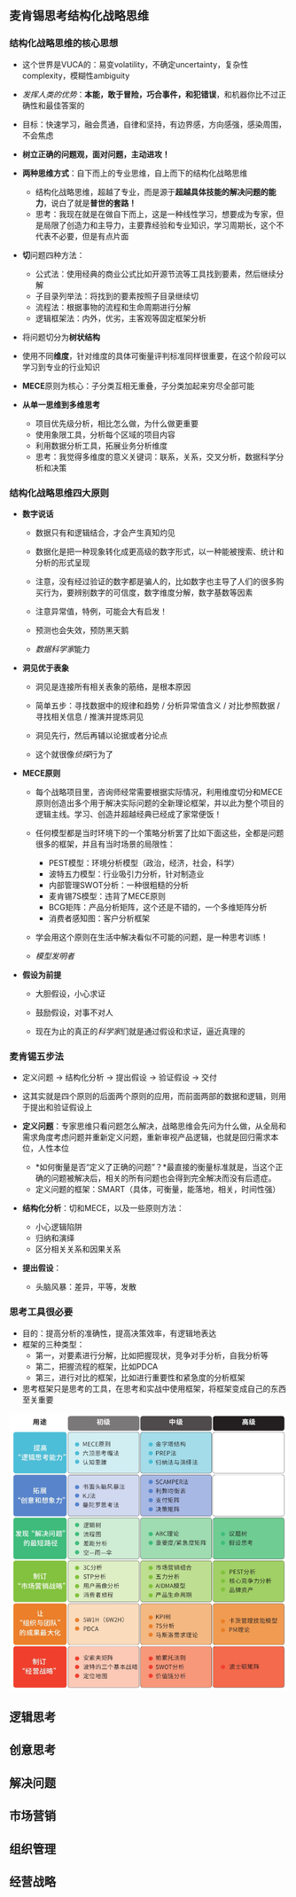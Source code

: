 
## 麦肯锡思考结构化战略思维

### 结构化战略思维的核心思想

- 这个世界是VUCA的：易变volatility，不确定uncertainty，复杂性complexity，模糊性ambiguity
- *发挥人类的优势*：**本能，敢于冒险，巧合事件，和犯错误**，和机器你比不过正确性和最佳答案的
- 目标：快速学习，融会贯通，自律和坚持，有边界感，方向感强，感染周围，不会焦虑
- **树立正确的问题观，面对问题，主动进攻！**
- **两种思维方式**：自下而上的专业思维，自上而下的结构化战略思维
  - 结构化战略思维，超越了专业，而是源于**超越具体技能的解决问题的能力**，说白了就是**普世的套路！**
  - 思考：我现在就是在做自下而上，这是一种线性学习，想要成为专家，但是局限了创造力和主导力，主要靠经验和专业知识，学习周期长，这个不代表不必要，但是有点片面

- **切**问题四种方法：
  - 公式法：使用经典的商业公式比如开源节流等工具找到要素，然后继续分解
  - 子目录列举法：将找到的要素按照子目录继续切
  - 流程法：根据事物的流程和生命周期进行分解
  - 逻辑框架法：内外，优劣，主客观等固定框架分析
- 将问题切分为**树状结构**
- 使用不同**维度**，针对维度的具体可衡量评判标准同样很重要，在这个阶段可以学习到专业的行业知识
- **MECE**原则为核心：子分类互相无重叠，子分类加起来穷尽全部可能

- **从单一思维到多维思考**
  - 项目优先级分析，相比怎么做，为什么做更重要
  - 使用象限工具，分析每个区域的项目内容
  - 利用数据分析工具，拓展业务分析维度
  - 思考：我觉得多维度的意义关键词：联系，关系，交叉分析，数据科学分析和决策

### 结构化战略思维四大原则

- **数字说话**
  - 数据只有和逻辑结合，才会产生真知灼见
  - 数据化是把一种现象转化成更高级的数字形式，以一种能被搜索、统计和分析的形式呈现
  - 注意，没有经过验证的数字都是骗人的，比如数字也主导了人们的很多购买行为，要辨别数字的可信度，数字维度分解，数字基数等因素
  - 注意异常值，特例，可能会大有启发！
  - 预测也会失效，预防黑天鹅

  - *数据科学家*能力

- **洞见优于表象**
  - 洞见是连接所有相关表象的筋络，是根本原因
  - 简单五步：寻找数据中的规律和趋势 / 分析异常值含义 / 对比参照数据 / 寻找相关信息 / 推演并提炼洞见
  - 洞见先行，然后再辅以论据或者分论点

  - 这个就很像*侦探*行为了

- **MECE原则**
  - 每个战略项目里，咨询师经常需要根据实际情况，利用维度切分和MECE原则创造出多个用于解决实际问题的全新理论框架，并以此为整个项目的逻辑主线。学习、创造并超越经典已经成了家常便饭！
  - 任何模型都是当时环境下的一个策略分析罢了比如下面这些，全都是问题很多的框架，并且有当时场景的局限性：
    - PEST模型：环境分析模型（政治，经济，社会，科学）
    - 波特五力模型：行业吸引力分析，针对制造业
    - 内部管理SWOT分析：一种很粗糙的分析
    - 麦肯锡7S模型：违背了MECE原则
    - BCG矩阵：产品分析矩阵，这个还是不错的，一个多维矩阵分析
    - 消费者感知图：客户分析框架
  - 学会用这个原则在生活中解决看似不可能的问题，是一种思考训练！

  - *模型发明者*

- **假设为前提**
  - 大胆假设，小心求证
  - 鼓励假设，对事不对人

  - 现在为止的真正的*科学家*们就是通过假设和求证，逼近真理的

### 麦肯锡五步法

- 定义问题 -> 结构化分析 -> 提出假设 -> 验证假设 -> 交付
- 这其实就是四个原则的后面两个原则的应用，而前面两部的数据和逻辑，则用于提出和验证假设上

- **定义问题**：专家思维只看问题怎么解决，战略思维会先问为什么做，从全局和需求角度考虑问题并重新定义问题，重新审视产品逻辑，也就是回归需求本位，人性本位
  - *如何衡量是否“定义了正确的问题”？*最直接的衡量标准就是，当这个正确的问题被解决后，相关的所有问题也会得到完全解决而没有后遗症。
  - 定义问题的框架：SMART（具体，可衡量，能落地，相关，时间性强）

- **结构化分析**：切和MECE，以及一些原则方法：
  - 小心逻辑陷阱
  - 归纳和演绎
  - 区分相关关系和因果关系

- **提出假设**：
  - 头脑风暴：差异，平等，发散



### 思考工具很必要

- 目的：提高分析的准确性，提高决策效率，有逻辑地表达
- 框架的三种类型：
  - 第一，对要素进行分解，比如把握现状，竞争对手分析，自我分析等
  - 第二，把握流程的框架，比如PDCA
  - 第三，进行对比的框架，比如进行重要性和紧急度的分析框架
- 思考框架只是思考的工具，在思考和实战中使用框架，将框架变成自己的东西至关重要

![麦肯锡思考工具](麦肯锡思考工具.png)

## 逻辑思考


## 创意思考


## 解决问题


## 市场营销


## 组织管理


## 经营战略
